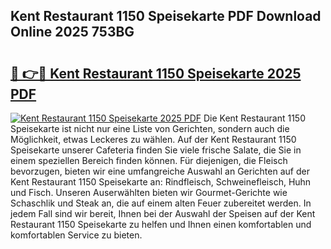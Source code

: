## Kent Restaurant 1150 Speisekarte PDF Download Online 2025 753BG

# <h2><a href="http://gc7oy3.nevu.top/?p=Kent+Restaurant+1150+Speisekarte">🔗 👉🔴 Kent Restaurant 1150 Speisekarte 2025 PDF</a></h2>

[![Kent Restaurant 1150 Speisekarte 2025 PDF](https://i.imgur.com/dBaPXMq.png)](http://gc7oy3.nevu.top/?p=Kent+Restaurant+1150+Speisekarte)
Die Kent Restaurant 1150 Speisekarte ist nicht nur eine Liste von Gerichten, sondern auch die Möglichkeit, etwas Leckeres zu wählen. Auf der Kent Restaurant 1150 Speisekarte unserer Cafeteria finden Sie viele frische Salate, die Sie in einem speziellen Bereich finden können. Für diejenigen, die Fleisch bevorzugen, bieten wir eine umfangreiche Auswahl an Gerichten auf der Kent Restaurant 1150 Speisekarte an: Rindfleisch, Schweinefleisch, Huhn und Fisch. Unseren Auserwählten bieten wir Gourmet-Gerichte wie Schaschlik und Steak an, die auf einem alten Feuer zubereitet werden. In jedem Fall sind wir bereit, Ihnen bei der Auswahl der Speisen auf der Kent Restaurant 1150 Speisekarte zu helfen und Ihnen einen komfortablen und komfortablen Service zu bieten.
